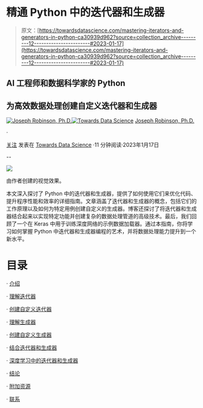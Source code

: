 # 精通 Python 中的迭代器和生成器

> 原文：[https://towardsdatascience.com/mastering-iterators-and-generators-in-python-ca30939d962?source=collection_archive---------12-----------------------#2023-01-17](https://towardsdatascience.com/mastering-iterators-and-generators-in-python-ca30939d962?source=collection_archive---------12-----------------------#2023-01-17)

## AI 工程师和数据科学家的 Python

## 为高效数据处理创建自定义迭代器和生成器

[](https://jvision.medium.com/?source=post_page-----ca30939d962--------------------------------)[![Joseph Robinson, Ph.D.](../Images/3117b65a4e10752724585d3457343695.png)](https://jvision.medium.com/?source=post_page-----ca30939d962--------------------------------)[](https://towardsdatascience.com/?source=post_page-----ca30939d962--------------------------------)[![Towards Data Science](../Images/a6ff2676ffcc0c7aad8aaf1d79379785.png)](https://towardsdatascience.com/?source=post_page-----ca30939d962--------------------------------) [Joseph Robinson, Ph.D.](https://jvision.medium.com/?source=post_page-----ca30939d962--------------------------------)

·

[关注](https://medium.com/m/signin?actionUrl=https%3A%2F%2Fmedium.com%2F_%2Fsubscribe%2Fuser%2F8049fa781539&operation=register&redirect=https%3A%2F%2Ftowardsdatascience.com%2Fmastering-iterators-and-generators-in-python-ca30939d962&user=Joseph+Robinson%2C+Ph.D.&userId=8049fa781539&source=post_page-8049fa781539----ca30939d962---------------------post_header-----------) 发表在 [Towards Data Science](https://towardsdatascience.com/?source=post_page-----ca30939d962--------------------------------) ·11 分钟阅读·2023年1月17日[](https://medium.com/m/signin?actionUrl=https%3A%2F%2Fmedium.com%2F_%2Fvote%2Ftowards-data-science%2Fca30939d962&operation=register&redirect=https%3A%2F%2Ftowardsdatascience.com%2Fmastering-iterators-and-generators-in-python-ca30939d962&user=Joseph+Robinson%2C+Ph.D.&userId=8049fa781539&source=-----ca30939d962---------------------clap_footer-----------)

--

[](https://medium.com/m/signin?actionUrl=https%3A%2F%2Fmedium.com%2F_%2Fbookmark%2Fp%2Fca30939d962&operation=register&redirect=https%3A%2F%2Ftowardsdatascience.com%2Fmastering-iterators-and-generators-in-python-ca30939d962&source=-----ca30939d962---------------------bookmark_footer-----------)![](../Images/8c930dd3fe4ded63beb436fb0128f391.png)

由作者创建的视觉效果。

本文深入探讨了 Python 中的迭代器和生成器，提供了如何使用它们来优化代码、提升程序性能和效率的详细指南。文章涵盖了迭代器和生成器的概念，包括它们的工作原理以及如何为特定用例创建自定义的生成器。博客还探讨了将迭代器和生成器结合起来以实现特定功能并创建复杂的数据处理管道的高级技术。最后，我们回顾了一个在 Keras 中用于训练深度网络的示例数据加载器。通过本指南，你将学习如何掌握 Python 中迭代器和生成器编程的艺术，并将数据处理能力提升到一个新水平。

# 目录

· [介绍](#62e9)

· [理解迭代器](#1957)

· [创建自定义迭代器](#6fa2)

· [理解生成器](#5e47)

· [创建自定义生成器](#39db)

· [结合迭代器和生成器](#2adc)

· [深度学习中的迭代器和生成器](#061e)

· [结论](#d126)

· [附加资源](#94dd)

· [联系](#d304)
